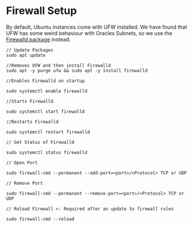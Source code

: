 # Firewall Setup

By default, Ubuntu instances come with UFW installed. We have found that UFW has some weird behaviour with Oracles Subnets, so we use the [Firewalld package](https://www.redhat.com/sysadmin/secure-linux-network-firewall-cmd) instead.

```
// Update Packages
sudo apt update

//Removes UFW and then install Firewalld
sudo apt -y purge ufw && sudo apt -y install firewalld 

//Enables Firewalld on startup

sudo systemctl enable firewalld

//Starts Firewalld

sudo systemctl start firewalld

//Restarts Firewalld

sudo systemctl restart firewalld

// Get Status of Firewalld

sudo systemctl status firewalld

// Open Port 

sudo firewall-cmd --permanent --add-port=<port>/<Protocol> TCP or UDP

// Remove Port 

sudo firewall-cmd --permanent --remove-port=<port>/<Protocol> TCP or UDP

// Reload Firewall <- Required after an update to firewall rules 

sudo firewall-cmd --reload
```
